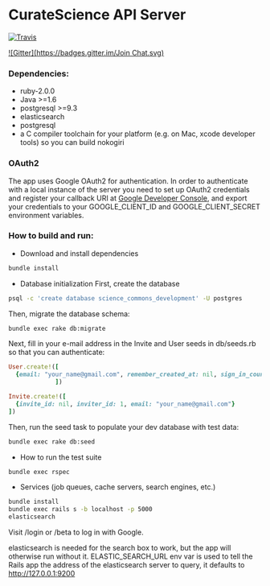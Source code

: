 # CurateScience API Server
[![Travis](https://travis-ci.org/ScienceCommons/api.svg?branch=master)](https://travis-ci.org/ScienceCommons/api.svg?branch=master)

[![Gitter](https://badges.gitter.im/Join Chat.svg)](https://gitter.im/ScienceCommons/api?utm_source=badge&utm_medium=badge&utm_campaign=pr-badge&utm_content=badge)

### Dependencies:
* ruby-2.0.0
* Java >=1.6
* postgresql >=9.3
* elasticsearch
* postgresql
* a C compiler toolchain for your platform (e.g. on Mac, xcode developer tools) so you can build nokogiri

### OAuth2
The app uses Google OAuth2 for authentication. In order to authenticate with a local instance of the server you need to set up OAuth2 credentials and register your callback URI at [Google Developer Console](https://console.developers.google.com/), and export your credentials to your GOOGLE_CLIENT_ID and GOOGLE_CLIENT_SECRET environment variables.

### How to build and run:

* Download and install dependencies
```bash
bundle install
```

* Database initialization
First, create the database
```bash
psql -c 'create database science_commons_development' -U postgres
```
Then, migrate the database schema:
```bash
bundle exec rake db:migrate
```
Next, fill in your e-mail address in the Invite and User seeds in db/seeds.rb so that you can authenticate:
```ruby
User.create!([
  {email: "your_name@gmail.com", remember_created_at: nil, sign_in_count: 0, current_sign_in_at: nil, last_sign_in_at: nil, current_sign_in_ip: nil, last_sign_in_ip: nil, admin: true, curator: nil, name: "Your Name Here", invite_count: 100}
             ])

Invite.create!([
  {invite_id: nil, inviter_id: 1, email: "your_name@gmail.com"}
])
```
Then, run the seed task to populate your dev database with test data:
```bash
bundle exec rake db:seed
```

* How to run the test suite

```bash
bundle exec rspec
```

* Services (job queues, cache servers, search engines, etc.)

```bash
bundle install
bundle exec rails s -b localhost -p 5000
elasticsearch
```
Visit /login or /beta to log in with Google.

elasticsearch is needed for the search box to work, but the app will otherwise run without it. ELASTIC_SEARCH_URL env var is used to tell the Rails app the address of the elasticsearch server to query, it defaults to http://127.0.0.1:9200

